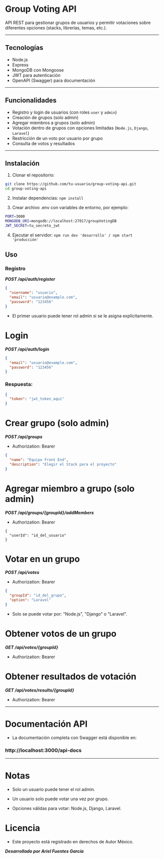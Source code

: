 # Group Voting API

API REST para gestionar grupos de usuarios y permitir votaciones sobre diferentes opciones (stacks, librerías, temas, etc.).

---

## Tecnologías

- Node.js
- Express
- MongoDB con Mongoose
- JWT para autenticación
- OpenAPI (Swagger) para documentación

---

## Funcionalidades

- Registro y login de usuarios (con roles `user` y `admin`)
- Creación de grupos (solo admin)
- Agregar miembros a grupos (solo admin)
- Votación dentro de grupos con opciones limitadas (`Node.js`, `Django`, `Laravel`)
- Restricción de un voto por usuario por grupo
- Consulta de votos y resultados

---

## Instalación

1. Clonar el repositorio:

```bash
git clone https://github.com/tu-usuario/group-voting-api.git
cd group-voting-api
```
2. Instalar dependencias:
`npm install`

3. Crear archivo .env con variables de entorno, por ejemplo:
```sh
PORT=3000
MONGODB_URI=mongodb://localhost:27017/groupVotingDB
JWT_SECRET=tu_secreto_jwt
```

4. Ejecutar el servidor:
`npm run dev 'desarrollo' / npm start 'producción'`

## Uso

### Registro

***POST /api/auth/register***
```json
{
  "username": "usuario",
  "email": "usuario@example.com",
  "password": "123456"
}
```
- El primer usuario puede tener rol admin si se le asigna explícitamente.

# Login

***POST /api/auth/login***
```json
{
  "email": "usuario@example.com",
  "password": "123456"
}
```
### Respuesta:
```json
{
  "token": "jwt_token_aqui"
}
```

# Crear grupo (solo admin)

***POST /api/groups***
- Authorization: Bearer <token>

```json
{
  "name": "Equipo Front End",
  "description": "Elegir el Stack para el proyecto"
}
```

# Agregar miembro a grupo (solo admin)

***POST /api/groups/{groupId}/addMembers***
- Authorization: Bearer <token>
```
{
  "userId": "id_del_usuario"
}
```

# Votar en un grupo

***POST /api/votes***
- Authorization: Bearer <token>
```json
{
  "groupId": "id_del_grupo",
  "option": "Laravel"
}
```
- Solo se puede votar por: "Node.js", "Django" o "Laravel".

# Obtener votos de un grupo

***GET /api/votes/{groupId}***
- Authorization: Bearer <token>

# Obtener resultados de votación

***GET /api/votes/results/{groupId}***
- Authorization: Bearer <token>

---
# Documentación API
- La documentación completa con Swagger está disponible en:

### http://localhost:3000/api-docs

---
# Notas
- Solo un usuario puede tener el rol admin.

- Un usuario solo puede votar una vez por grupo.

- Opciones válidas para votar: Node.js, Django, Laravel.

# Licencia
- Este proyecto está registrado en derechos de Autor México.

***Desarrollado por Ariel Fuentes García***
